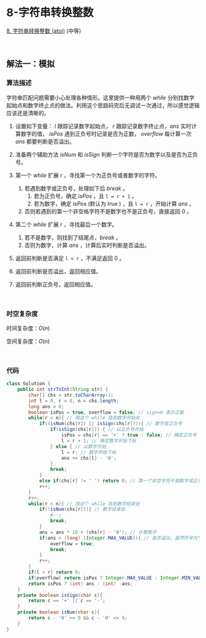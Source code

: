 # 8-字符串转换整数

[8. 字符串转换整数 (atoi)](https://leetcode.cn/problems/string-to-integer-atoi/) (中等)

<br />

## 解法一：模拟

### 算法描述

字符串匹配问题需要小心处理各种情形。这里提供一种用两个 $while$ 分别找数字起始点和数字终止点的做法。利用这个思路码完后无调试一次通过，所以感觉逻辑应该还是清晰的。

1. 设置如下变量： $l$ 跟踪记录数字起始点， $r$ 跟踪记录数字终止点，$ans$ 实时计算数字的值， $isPos$ 遇到正负号时记录是否为正数， $overflow$ 每计算一次 $ans$ 都要判断是否溢出。
2. 准备两个辅助方法 $isNum$ 和 $isSign$ 判断一个字符是否为数字以及是否为正负号。
3. 第一个 $while$ 扩展 $r$ ，寻找第一个为正负号或者数字的字符。
   1. 若遇到数字或正负号，处理如下后 $break$ 。
      1. 若为正负号，确定 $isPos$ ，且 `l = r + 1` 。
      2. 若为数字，确定 $isPos$ (默认为 $true$ ) ，且 `l = r` ，开始计算 $ans$ 。
   2. 否则若遇到的第一个非空格字符不是数字也不是正负号，直接返回 0 。

4. 第二个 $while$ 扩展 $r$ ，寻找最后一个数字。
   1. 若不是数字，则找到了结尾点，$break$ 。
   2. 否则为数字，计算 $ans$ ，计算后实时判断是否溢出。
5. 返回前判断是否满足 `l < r` ，不满足返回 0 。
6. 返回前判断是否溢出，返回相应值。
7. 返回前判断正负号，返回相应值。 

<br />

### 时空复杂度

时间复杂度：$O(n)$

空间复杂度：$O(n)$  

<br />

### 代码

```java
class Solution {
    public int strToInt(String str) {
        char[] chs = str.toCharArray();
        int l = 0, r = 0, n = chs.length;
        long ans = 0;
        boolean isPos = true, overflow = false; // sign=0 表示正数
        while(r < n){ // 用这个 while 找到数字开始处
            if((isNum(chs[r]) || isSign(chs[r]))){ // 数字或正负号
                if(isSign(chs[r])) { // 以正负号开始
                    isPos = chs[r] == '+' ? true : false; // 确定正负号
                    l = r + 1; // 确定数字开始下标
                } else { // 以数字开始
                    l = r; // 数字开始下标
                    ans += chs[l] - '0';
                }
                break; 
            }
            else if(chs[r] != ' ') return 0; // 第一个非空字符不是数字或正负号
            r++;
        }
        r++;
        while(r < n){ // 用这个 while 找到数字结束处
            if(!isNum(chs[r])){ // 数字结束处
                r--;
                break;
            }
            ans = ans * 10 + (chs[r] - '0'); // 计算数字
            if(ans > (long) (Integer.MAX_VALUE)){ // 是否溢出，虽然符号为"-"时，(Integer.MAX_VALUE + 1) 不溢出，但也视作溢出，返回时能够正确返回 Integer.MIN_VALUE
                overflow = true;
                break;
            }
            r++;
        }
        if(l > r) return 0;
        if(overflow) return isPos ? Integer.MAX_VALUE : Integer.MIN_VALUE;
        return isPos ? (int) ans : (int) -ans;
    }
    private boolean isSign(char c){
        return c == '+' || c == '-';
    }
    private boolean isNum(char c){
        return c - '0' >= 0 && c - '0' <= 9;
    }
}
```

<br />

